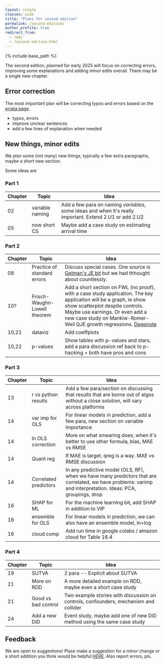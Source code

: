 ```yaml
---
layout: single
classes: wide
title: "Plans for second edition"
permalink: /second-edition/
author_profile: true
redirect_from:
  - /md/
  - /second-edition.html
---
```


{% include base_path %}


The second edition, planned for early 2025 will focus on correcting errors, improving some explanations and adding minor edits overall. There may be a single new chapter.

## Error correction

The most important plan will be correcting typos and errors based on the [errata page](/errata/).
* typos, errors
* improve unclear sentences 
* add a few lines of explanation when needed

## New things, minor edits

We plan some (not many) new things, typically a few extra paragraphs, maybe a short new section. 

Some ideas are

### Part 1

| Chapter | Topic                         | Idea                                                                                         |
| ------- | ------------------------------|--------------------------------------------------------------------------------------------------------|
|  02     |variable naming                |   Add a few para on naming *variables*, some ideas and when it's really important. Extend 2.U1 or add 2.U2 |
|  05 | now short CS |   Maybe add a case study on estimating arrival time |



### Part 2

| Chapter | Topic                         | Idea                                                                                         |
| ------- | ------------------------------|--------------------------------------------------------------------------------------------------------|
| 08 |   Practice of standard errors   | Discuss special cases. One source is [Gelman's JE bit](https://www.sciencedirect.com/science/article/pii/S0304407623002324) but we had thhought about countlessly. |
| 10?     |  Frisch-Waughn-Lowell theorem | Add a short section on FWL (no proof), with a case study application. The key application will be a graph, ie show show scatterplot despite controls. Maybe use earnings. Or even add a new case study on Mankiw-Romer-Weil QJE growth regressions. [Deepnote](https://deepnote.com/@carlos-mendez/R-Augmented-Solow-Model-d90f7550-909c-407d-8295-9ba49e81764f) | 
| 10,21| dataviz | Add coeffplots |
|10,22 | p-values |  Show tables with p-values and stars, add a para discussion ref back to p-hacking + both have pros and cons |


### Part 3

| Chapter | Topic                         | Idea                                                                                         |
| ------- | ------------------------------|--------------------------------------------------------------------------------------------------------|
|  13 | r vs python results|   Add a few para/section on discussing that results that are borne out of algos without a close solution, will vary across platforms |
|  14 |var imp for OLS |  For linear models in prediction, add a few para, new section on variable importance |
|  14 |ln OLS correction |  More on what smearing does, when it's better to use other formula, bias, MAE vs RMSE |
|  14 |Quant reg |  If MAE is target, qreg is a way. MAE vs RMSE discussion |
|  14 |Correlated predictors |  In any predictive model (OLS, RF), when we have many predictors that are correlated, we have problems: varimp and interpretation. Ideas: PCA, groupings, drop|
| 16 | SHAP for ML | For the machine learning bit, add SHAP in addition to VIP  |
|  16 | ensemble for OLS |  For linear models in prediction, we can also have an ensemble model, ln+log |
|16 | cloud comp|  Add run time in google colabs / amazon cloud for Table 16.4 |

### Part 4

| Chapter | Topic                         | Idea                                                                                         |
| ------- | ------------------------------|--------------------------------------------------------------------------------------------------------|
|  19 | SUTVA |  2 para -- Explicit about SUTVA |
|  21 | More on RDD |  A more detailed example on RDD, maybe even a short case study |
|  21 | Good vs bad control|  Two example stories with discussion on controls, confounders, mechanism and collider|
|  24 | Add a new DiD |  Event study, maybe add one of new DiD method using the same case study |


## Feedback

We are open to suggestions!
Plase make a suggestion for a minor change or a short addition you think would be helpful [HERE](https://gabors-data-analysis.com/contact-us/). Also report errors, pls. 


